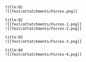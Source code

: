 ```ad-question
title:Q1
![[Test/attatchments/Forces.png]]
```

```ad-question
title:Q2
![[Test/attatchments/Forces-1.png]]
![[Test/attatchments/Forces-2.png]]
```
```ad-question
title:Q3
![[Test/attatchments/Forces-3.png]]
```
```ad-question
title:Q4
![[Test/attatchments/Forces-4.png]]
```